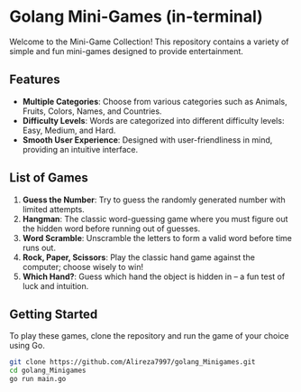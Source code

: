 # Golang Mini-Games (in-terminal)

Welcome to the Mini-Game Collection! This repository contains a variety of simple and fun mini-games designed to provide entertainment.

## Features

- **Multiple Categories**: Choose from various categories such as Animals, Fruits, Colors, Names, and Countries.
- **Difficulty Levels**: Words are categorized into different difficulty levels: Easy, Medium, and Hard.
- **Smooth User Experience**: Designed with user-friendliness in mind, providing an intuitive interface.

## List of Games

1. **Guess the Number**: Try to guess the randomly generated number with limited attempts.
2. **Hangman**: The classic word-guessing game where you must figure out the hidden word before running out of guesses.
3. **Word Scramble**: Unscramble the letters to form a valid word before time runs out.
4. **Rock, Paper, Scissors**: Play the classic hand game against the computer; choose wisely to win!
5. **Which Hand?**: Guess which hand the object is hidden in – a fun test of luck and intuition.

## Getting Started

To play these games, clone the repository and run the game of your choice using Go.

```bash
git clone https://github.com/Alireza7997/golang_Minigames.git
cd golang_Minigames
go run main.go
